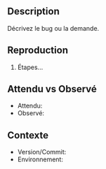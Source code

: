 ## Description

Décrivez le bug ou la demande.

## Reproduction
1. Étapes...

## Attendu vs Observé
- Attendu:
- Observé:

## Contexte
- Version/Commit:
- Environnement:
